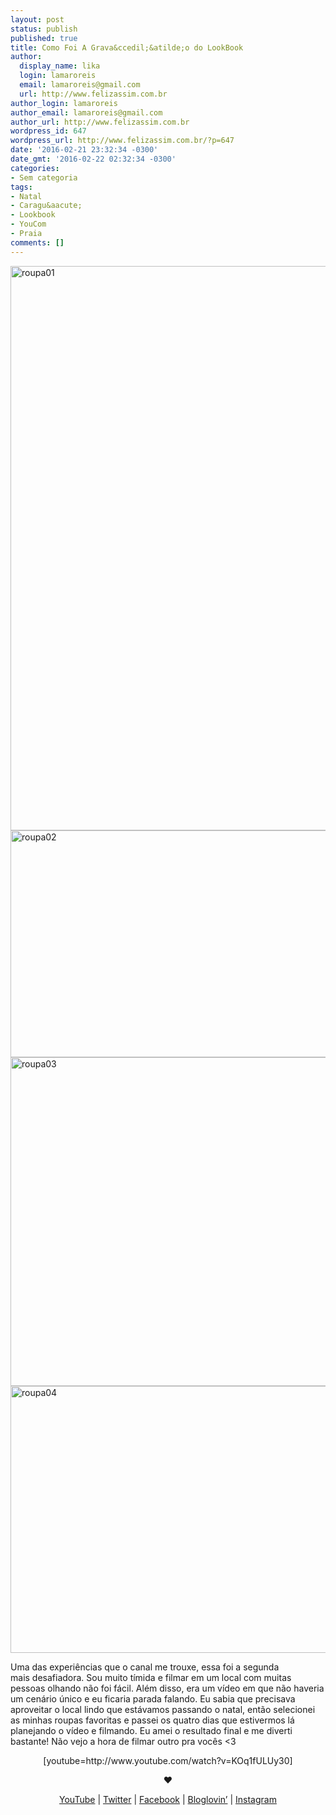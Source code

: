 ```yaml
---
layout: post
status: publish
published: true
title: Como Foi A Grava&ccedil;&atilde;o do LookBook
author:
  display_name: lika
  login: lamaroreis
  email: lamaroreis@gmail.com
  url: http://www.felizassim.com.br
author_login: lamaroreis
author_email: lamaroreis@gmail.com
author_url: http://www.felizassim.com.br
wordpress_id: 647
wordpress_url: http://www.felizassim.com.br/?p=647
date: '2016-02-21 23:32:34 -0300'
date_gmt: '2016-02-22 02:32:34 -0300'
categories:
- Sem categoria
tags:
- Natal
- Caragu&aacute;
- Lookbook
- YouCom
- Praia
comments: []
---
```

<p><a href="http://www.felizassim.com.br/wp-content/uploads/2016/02/roupa01.jpg"><img class="aligncenter size-large wp-image-664" src="http://www.felizassim.com.br/wp-content/uploads/2016/02/roupa01-726x1024.jpg" alt="roupa01" width="640" height="903" /></a> <a href="http://www.felizassim.com.br/wp-content/uploads/2016/02/roupa02.jpg"><img class="aligncenter size-large wp-image-665" src="http://www.felizassim.com.br/wp-content/uploads/2016/02/roupa02-1024x580.jpg" alt="roupa02" width="640" height="363" /></a> <a href="http://www.felizassim.com.br/wp-content/uploads/2016/02/roupa03.jpg"><img class="aligncenter size-large wp-image-666" src="http://www.felizassim.com.br/wp-content/uploads/2016/02/roupa03-1024x841.jpg" alt="roupa03" width="640" height="526" /></a> <a href="http://www.felizassim.com.br/wp-content/uploads/2016/02/roupa04.jpg"><img class="aligncenter size-large wp-image-667" src="http://www.felizassim.com.br/wp-content/uploads/2016/02/roupa04-1024x683.jpg" alt="roupa04" width="640" height="427" /></a></p>
<p>Uma das experi&ecirc;ncias que o canal me trouxe, essa foi a segunda mais&nbsp;desafiadora. Sou muito t&iacute;mida e filmar em um local com muitas pessoas olhando n&atilde;o foi f&aacute;cil. Al&eacute;m disso, era um v&iacute;deo em que n&atilde;o haveria um cen&aacute;rio &uacute;nico e eu ficaria parada falando. Eu sabia que precisava aproveitar o local lindo que est&aacute;vamos passando o natal, ent&atilde;o selecionei as minhas roupas favoritas e passei os quatro dias que estivermos l&aacute; planejando o v&iacute;deo e filmando. Eu amei o resultado final e me diverti bastante! N&atilde;o vejo a hora de filmar outro pra voc&ecirc;s <3</p>
<p style="text-align: center;">[youtube=http://www.youtube.com/watch?v=KOq1fULUy30]</p></p>
<p style="text-align: center;"><b>&hearts;</b></p></p>
<p style="text-align: center;"><a href="https://www.youtube.com/channel/UCTk3xkOSzWzf8Ba-wJN8jDA">YouTube</a> |&nbsp;<a href="https://twitter.com/lettiicee">Twitter</a>&nbsp;|&nbsp;<a href="http://www.facebook.com/blogfelizassim">Facebook</a>&nbsp;|&nbsp;<a href="https://www.bloglovin.com/blogs/feliz-assim-14224049">Bloglovin&rsquo;</a>&nbsp;|&nbsp;<a href="http://instagram.com/lettiicee">Instagram</a></p><br />
&nbsp;</p>
